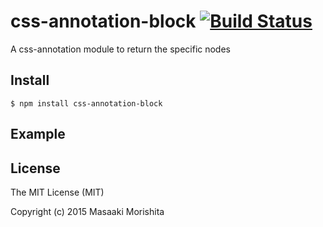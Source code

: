 # css-annotation-block [![Build Status](https://travis-ci.org/morishitter/css-annotation-block.svg)](https://travis-ci.org/morishitter/css-annotation-block)

A css-annotation module to return the specific nodes

## Install

```shell
$ npm install css-annotation-block
```

## Example

## License

The MIT License (MIT)

Copyright (c) 2015 Masaaki Morishita
